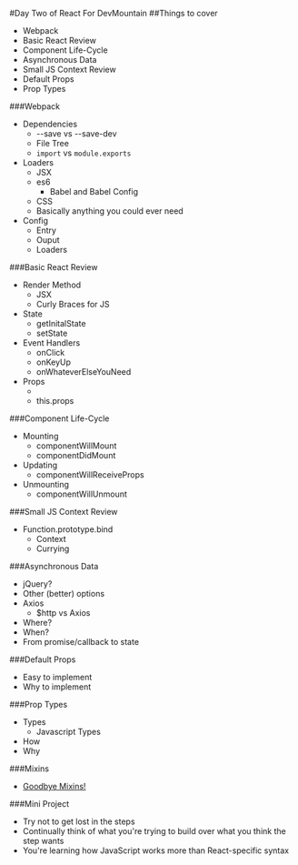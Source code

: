 #Day Two of React For DevMountain
##Things to cover
- Webpack
- Basic React Review
- Component Life-Cycle
- Asynchronous Data
- Small JS Context Review
- Default Props
- Prop Types

###Webpack
- Dependencies
	- --save vs --save-dev
	- File Tree
	- `import` vs `module.exports`
- Loaders
	- JSX
	- es6
		- Babel and Babel Config
	- CSS
	- Basically anything you could ever need
- Config
	- Entry
	- Ouput
	- Loaders

###Basic React Review
- Render Method
	- JSX
	- Curly Braces for JS
- State
	- getInitalState
	- setState
- Event Handlers
	- onClick
	- onKeyUp
	- onWhateverElseYouNeed
- Props
	- <Component prop={value} />
	- this.props

###Component Life-Cycle
- Mounting
	- componentWillMount
	- componentDidMount
- Updating
	- componentWillReceiveProps
- Unmounting
	- componentWillUnmount

###Small JS Context Review
- Function.prototype.bind
	- Context
	- Currying

###Asynchronous Data
- jQuery?
- Other (better) options
- Axios
	- $http vs Axios
- Where?
- When?
- From promise/callback to state

###Default Props
- Easy to implement
- Why to implement

###Prop Types
- Types
	- Javascript Types
- How
- Why

###Mixins
- [Goodbye Mixins!](https://medium.com/@dan_abramov/mixins-are-dead-long-live-higher-order-components-94a0d2f9e750#.u56vju3gt)

###Mini Project
- Try not to get lost in the steps
- Continually think of what you're trying to build over what you think the step wants
- You're learning how JavaScript works more than React-specific syntax

